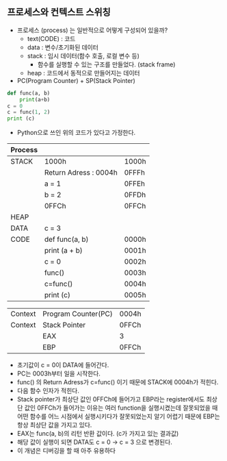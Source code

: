 ## 프로세스와 컨텍스트 스위칭
* 프로세스 (process) 는 일반적으로 어떻게 구성되어 있을까?
    + text(CODE) : 코드
    + data : 변수/초기화된 데이터
    + stack : 임시 데이터(함수 호출, 로컬 변수 등)
        - 함수를 실행할 수 있는 구조를 만들었다. (stack frame)
    + heap : 코드에서 동적으로 만들어지는 데이터
* PC(Program Counter) + SP(Stack Pointer)

``` py
def func(a, b)
    print(a+b)
c = 0
c = func(1, 2)
print (c)
```
* Python으로 쓰인 위의 코드가 있다고 가정한다.

| Process |                        |       |
|---------|------------------------|-------|
| STACK   | 1000h                  | 1000h |
|         | Return Adress : 0004h  | 0FFFh |
|         | a = 1                  | 0FFEh |
|         | b = 2                  | 0FFDh |
|         | 0FFCh                  | 0FFCh |
| HEAP    |                        |       |
| DATA    | c = 3                  |       |
| CODE    | def func(a, b)         | 0000h |
|         | print (a + b)          | 0001h |
|         | c = 0                  | 0002h |
|         | func()                 | 0003h |
|         | c=func()               | 0004h |
|         | print (c)              | 0005h |

|         |                     |       |
|---------|---------------------|-------|
| Context | Program Counter(PC) | 0004h |
| Context | Stack Pointer       | 0FFCh |
|         | EAX                 | 3     |
|         | EBP                 | 0FFCh |

* 초기값이 c = 0이 DATA에 들어간다.
* PC는 0003h부터 일을 시작한다.
* func() 의 Return Adress가 c=func() 이기 때문에 STACK에 0004h가 적힌다.
* 다음 함수 인자가 적힌다.
* Stack pointer가 최상단 값인 0FFCh에 들어가고 EBP라는 register에서도 최상단 값인 0FFCh가 들어가는 이유는 여러 function을 실행시켰는데 잘못되었을 때 어떤 함수를 어느 시점에서 실행시키다가 잘못되었는지 알기 어렵기 때문에 EBP는 항상 최상단 값을 가지고 있다.
* EAX는 func(a, b)의 리턴 반환 값이다. (c가 가지고 있는 결과값)
* 해당 값이 실행이 되면 DATA도 c = 0 -> c = 3 으로 변경된다.
* 이 개념은 디버깅을 할 때 아주 유용하다